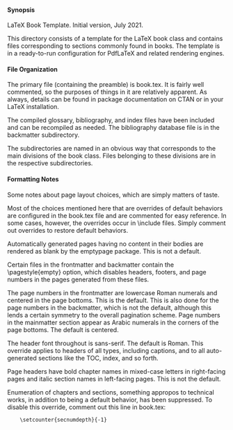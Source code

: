 #### Synopsis

LaTeX Book Template. Initial version, July 2021.

This directory consists of a template for the LaTeX book class and contains files corresponding to sections commonly found in books. The template is in a ready-to-run configuration for PdfLaTeX and related rendering engines.

#### File Organization

The primary file (containing the preamble) is book.tex. It is fairly well commented, so the purposes of things in it are relatively apparent. As always, details can be found in package documentation on CTAN or in your LaTeX installation.

The compiled glossary, bibliography, and index files have been included and can be recompiled as needed. The bibliography database file is in the backmatter subdirectory.

The subdirectories are named in an obvious way that corresponds to the main divisions of the book class. Files belonging to these divisions are in the respective subdirectories.

#### Formatting Notes

Some notes about page layout choices, which are simply matters of taste. 

Most of the choices mentioned here that are overrides of default behaviors are configured in the book.tex file and are commented for easy reference. In some cases, however, the overrides occur in \include files. Simply comment out overrides to restore default behaviors.

Automatically generated pages having no content in their bodies are rendered as blank by the emptypage package. This is not a default.

Certain files in the frontmatter and backmatter contain the \pagestyle{empty} option, which disables headers, footers, and page numbers in the pages generated from these files.

The page numbers in the frontmatter are lowercase Roman numerals and centered in the page bottoms. This is the default. This is also done for the page numbers in the backmatter, which is not the default, although this lends a certain symmetry to the overall pagination scheme. Page numbers in the mainmatter section appear as Arabic numerals in the corners of the page bottoms. The default is centered.

The header font throughout is sans-serif. The default is Roman. This override applies to headers of all types, including captions, and to all auto-generated sections like the TOC, index, and so forth.

Page headers have bold chapter names in mixed-case letters in right-facing pages and italic section names in left-facing pages. This is not the default.

Enumeration of chapters and sections, something appropos to technical works, in addition to being a default behavior, has been suppressed. To disable this override, comment out this line in book.tex:

        \setcounter{secnumdepth}{-1}


